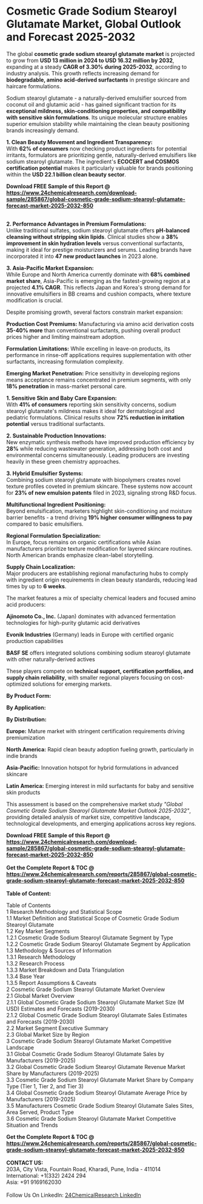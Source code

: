 <h1>Cosmetic Grade Sodium Stearoyl Glutamate Market, Global Outlook and Forecast 2025-2032</h1><p>The global <strong>cosmetic grade sodium stearoyl glutamate market</strong> is projected to grow from <strong>USD 13 million in 2024 to USD 16.32 million by 2032</strong>, expanding at a steady <strong>CAGR of 3.30% during 2025-2032</strong>, according to industry analysis. This growth reflects increasing demand for <strong>biodegradable, amino acid-derived surfactants</strong> in prestige skincare and haircare formulations.</p><p>Sodium stearoyl glutamate - a naturally-derived emulsifier sourced from coconut oil and glutamic acid - has gained significant traction for its <strong>exceptional mildness, skin-conditioning properties, and compatibility with sensitive skin formulations</strong>. Its unique molecular structure enables superior emulsion stability while maintaining the clean beauty positioning brands increasingly demand.</p><p><strong>1. Clean Beauty Movement and Ingredient Transparency:</strong><br>
With <strong>62% of consumers</strong> now checking product ingredients for potential irritants, formulators are prioritizing gentle, naturally-derived emulsifiers like sodium stearoyl glutamate. The ingredient's <strong>ECOCERT and COSMOS certification potential</strong> makes it particularly valuable for brands positioning within the <strong>USD 22.1 billion clean beauty sector</strong>.</p><div><b>Download FREE Sample of this Report @ 
            <a href="https://www.24chemicalresearch.com/download-sample/285867/global-cosmetic-grade-sodium-stearoyl-glutamate-forecast-market-2025-2032-850">
            https://www.24chemicalresearch.com/download-sample/285867/global-cosmetic-grade-sodium-stearoyl-glutamate-forecast-market-2025-2032-850</a></b></div><br><p><strong>2. Performance Advantages in Premium Formulations:</strong><br>
Unlike traditional sulfates, sodium stearoyl glutamate offers <strong>pH-balanced cleansing without stripping skin lipids</strong>. Clinical studies show a <strong>38% improvement in skin hydration levels</strong> versus conventional surfactants, making it ideal for prestige moisturizers and serums. Leading brands have incorporated it into <strong>47 new product launches</strong> in 2023 alone.</p><p><strong>3. Asia-Pacific Market Expansion:</strong><br>
While Europe and North America currently dominate with <strong>68% combined market share</strong>, Asia-Pacific is emerging as the fastest-growing region at a projected <strong>4.1% CAGR</strong>. This reflects Japan and Korea's strong demand for innovative emulsifiers in BB creams and cushion compacts, where texture modification is crucial.</p><p>Despite promising growth, several factors constrain market expansion:</p><p><strong>Production Cost Premiums:</strong> Manufacturing via amino acid derivation costs <strong>35-40% more</strong> than conventional surfactants, pushing overall product prices higher and limiting mainstream adoption.</p><p><strong>Formulation Limitations:</strong> While excelling in leave-on products, its performance in rinse-off applications requires supplementation with other surfactants, increasing formulation complexity.</p><p><strong>Emerging Market Penetration:</strong> Price sensitivity in developing regions means acceptance remains concentrated in premium segments, with only <strong>18% penetration</strong> in mass-market personal care.</p><p><strong>1. Sensitive Skin and Baby Care Expansion:</strong><br>
With <strong>41% of consumers</strong> reporting skin sensitivity concerns, sodium stearoyl glutamate's mildness makes it ideal for dermatological and pediatric formulations. Clinical results show <strong>72% reduction in irritation potential</strong> versus traditional surfactants.</p><p><strong>2. Sustainable Production Innovations:</strong><br>
New enzymatic synthesis methods have improved production efficiency by <strong>28%</strong> while reducing wastewater generation, addressing both cost and environmental concerns simultaneously. Leading producers are investing heavily in these green chemistry approaches.</p><p><strong>3. Hybrid Emulsifier Systems:</strong><br>
Combining sodium stearoyl glutamate with biopolymers creates novel texture profiles coveted in premium skincare. These systems now account for <strong>23% of new emulsion patents</strong> filed in 2023, signaling strong R&amp;D focus.</p><p><strong>Multifunctional Ingredient Positioning:</strong><br>
	Beyond emulsification, marketers highlight skin-conditioning and moisture barrier benefits - a trend driving <strong>19% higher consumer willingness to pay</strong> compared to basic emulsifiers.</p><p><strong>Regional Formulation Specialization:</strong><br>
	In Europe, focus remains on organic certifications while Asian manufacturers prioritize texture modification for layered skincare routines. North American brands emphasize clean-label storytelling.</p><p><strong>Supply Chain Localization:</strong><br>
	Major producers are establishing regional manufacturing hubs to comply with ingredient origin requirements in clean beauty standards, reducing lead times by up to <strong>6 weeks</strong>.</p><p>The market features a mix of specialty chemical leaders and focused amino acid producers:</p><p><strong>Ajinomoto Co., Inc.</strong> (Japan) dominates with advanced fermentation technologies for high-purity glutamic acid derivatives</p><p><strong>Evonik Industries</strong> (Germany) leads in Europe with certified organic production capabilities</p><p><strong>BASF SE</strong> offers integrated solutions combining sodium stearoyl glutamate with other naturally-derived actives</p><p>These players compete on <strong>technical support, certification portfolios, and supply chain reliability</strong>, with smaller regional players focusing on cost-optimized solutions for emerging markets.</p><p><strong>By Product Form:</strong></p><p><strong>By Application:</strong></p><p><strong>By Distribution:</strong></p><p><strong>Europe:</strong> Mature market with stringent certification requirements driving premiumization</p><p><strong>North America:</strong> Rapid clean beauty adoption fueling growth, particularly in indie brands</p><p><strong>Asia-Pacific:</strong> Innovation hotspot for hybrid formulations in advanced skincare</p><p><strong>Latin America:</strong> Emerging interest in mild surfactants for baby and sensitive skin products</p><p>This assessment is based on the comprehensive market study <em>"Global Cosmetic Grade Sodium Stearoyl Glutamate Market Outlook 2025-2032"</em>, providing detailed analysis of market size, competitive landscape, technological developments, and emerging applications across key regions.</p><div><b>Download FREE Sample of this Report @ 
            <a href="https://www.24chemicalresearch.com/download-sample/285867/global-cosmetic-grade-sodium-stearoyl-glutamate-forecast-market-2025-2032-850">
            https://www.24chemicalresearch.com/download-sample/285867/global-cosmetic-grade-sodium-stearoyl-glutamate-forecast-market-2025-2032-850</a></b></div><br><div><b>Get the Complete Report & TOC @ 
            <a href="https://www.24chemicalresearch.com/reports/285867/global-cosmetic-grade-sodium-stearoyl-glutamate-forecast-market-2025-2032-850">
            https://www.24chemicalresearch.com/reports/285867/global-cosmetic-grade-sodium-stearoyl-glutamate-forecast-market-2025-2032-850</a></b></div><br>
            <b>Table of Content:</b><p>Table of Contents<br />
1 Research Methodology and Statistical Scope<br />
1.1 Market Definition and Statistical Scope of Cosmetic Grade Sodium Stearoyl Glutamate<br />
1.2 Key Market Segments<br />
1.2.1 Cosmetic Grade Sodium Stearoyl Glutamate Segment by Type<br />
1.2.2 Cosmetic Grade Sodium Stearoyl Glutamate Segment by Application<br />
1.3 Methodology & Sources of Information<br />
1.3.1 Research Methodology<br />
1.3.2 Research Process<br />
1.3.3 Market Breakdown and Data Triangulation<br />
1.3.4 Base Year<br />
1.3.5 Report Assumptions & Caveats<br />
2 Cosmetic Grade Sodium Stearoyl Glutamate Market Overview<br />
2.1 Global Market Overview<br />
2.1.1 Global Cosmetic Grade Sodium Stearoyl Glutamate Market Size (M USD) Estimates and Forecasts (2019-2030)<br />
2.1.2 Global Cosmetic Grade Sodium Stearoyl Glutamate Sales Estimates and Forecasts (2019-2030)<br />
2.2 Market Segment Executive Summary<br />
2.3 Global Market Size by Region<br />
3 Cosmetic Grade Sodium Stearoyl Glutamate Market Competitive Landscape<br />
3.1 Global Cosmetic Grade Sodium Stearoyl Glutamate Sales by Manufacturers (2019-2025)<br />
3.2 Global Cosmetic Grade Sodium Stearoyl Glutamate Revenue Market Share by Manufacturers (2019-2025)<br />
3.3 Cosmetic Grade Sodium Stearoyl Glutamate Market Share by Company Type (Tier 1, Tier 2, and Tier 3)<br />
3.4 Global Cosmetic Grade Sodium Stearoyl Glutamate Average Price by Manufacturers (2019-2025)<br />
3.5 Manufacturers Cosmetic Grade Sodium Stearoyl Glutamate Sales Sites, Area Served, Product Type<br />
3.6 Cosmetic Grade Sodium Stearoyl Glutamate Market Competitive Situation and Trends<br />
</p><div><b>Get the Complete Report & TOC @ 
            <a href="https://www.24chemicalresearch.com/reports/285867/global-cosmetic-grade-sodium-stearoyl-glutamate-forecast-market-2025-2032-850">
            https://www.24chemicalresearch.com/reports/285867/global-cosmetic-grade-sodium-stearoyl-glutamate-forecast-market-2025-2032-850</a></b></div><br><b>CONTACT US:</b><br>
            203A, City Vista, Fountain Road, Kharadi, Pune, India - 411014<br>
            International: +1(332) 2424 294<br>
            Asia: +91 9169162030 <br><br>
            Follow Us On LinkedIn: <a href="https://www.linkedin.com/company/24chemicalresearch/">24ChemicalResearch LinkedIn</a>